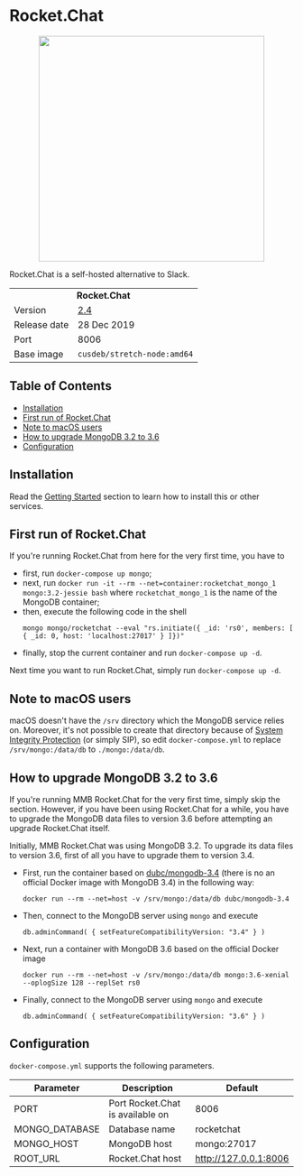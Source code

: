 # Rocket.Chat

<p align="center">
    <img src="logo.svg" width="400">
</p>

Rocket.Chat is a self-hosted alternative to Slack.

<table>
  <tr>
    <td align="center" colspan="2"><b>Rocket.Chat</b></td>
  </tr>
  <tr>
    <td>Version</td>
    <td><a href="https://github.com/RocketChat/Rocket.Chat/releases/tag/2.4.0">2.4</a></td>
  </tr>
  <tr>
    <td>Release date</td>
    <td>28 Dec 2019</td>
  </tr>
  <tr>
    <td>Port</td>
    <td>8006</td>
  </tr> 
  <tr>
    <td valign="top">Base image</td>
    <td><code>cusdeb/stretch-node:amd64</code></td>
  </tr>
</table>

## Table of Contents

* [Installation](#installation)
* [First run of Rocket.Chat](#first-run-of-rocketchat)
* [Note to macOS users](#note-to-macos-users)
* [How to upgrade MongoDB 3.2 to 3.6](#how-to-upgrade-mongodb-32-to-36)
* [Configuration](#configuration)

## Installation

Read the [Getting Started](https://github.com/tolstoyevsky/mmb#getting-started) section to learn how to install this or other services.

## First run of Rocket.Chat

If you're running Rocket.Chat from here for the very first time, you have to
* first, run `docker-compose up mongo`;
* next, run `docker run -it --rm --net=container:rocketchat_mongo_1 mongo:3.2-jessie bash` where `rocketchat_mongo_1` is the name of the MongoDB container;
* then, execute the following code in the shell
  ```
  mongo mongo/rocketchat --eval "rs.initiate({ _id: 'rs0', members: [ { _id: 0, host: 'localhost:27017' } ]})"
  ```
* finally, stop the current container and run `docker-compose up -d`.

Next time you want to run Rocket.Chat, simply run `docker-compose up -d`.

## Note to macOS users

macOS doesn't have the `/srv` directory which the MongoDB service relies on. Moreover, it's not possible to create that directory because of [System Integrity Protection](https://arstechnica.com/gadgets/2015/09/os-x-10-11-el-capitan-the-ars-technica-review/8/#h1) (or simply SIP), so edit `docker-compose.yml` to replace `/srv/mongo:/data/db` to `./mongo:/data/db`.

## How to upgrade MongoDB 3.2 to 3.6

If you're running MMB Rocket.Chat for the very first time, simply skip the section. However, if you have been using Rocket.Chat for a while, you have to upgrade the MongoDB data files to version 3.6 before attempting an upgrade Rocket.Chat itself.

Initially, MMB Rocket.Chat was using MongoDB 3.2. To upgrade its data files to version 3.6, first of all you have to upgrade them to version 3.4.

* First, run the container based on [dubc/mongodb-3.4](https://hub.docker.com/r/dubc/mongodb-3.4) (there is no an official Docker image with MongoDB 3.4) in the following way:

  ```
  docker run --rm --net=host -v /srv/mongo:/data/db dubc/mongodb-3.4
  ```

* Then, connect to the MongoDB server using `mongo` and execute

  ```
  db.adminCommand( { setFeatureCompatibilityVersion: "3.4" } )
  ```

* Next, run a container with MongoDB 3.6 based on the official Docker image

  ```
  docker run --rm --net=host -v /srv/mongo:/data/db mongo:3.6-xenial --oplogSize 128 --replSet rs0
  ```

* Finally, connect to the MongoDB server using `mongo` and execute

  ```
  db.adminCommand( { setFeatureCompatibilityVersion: "3.6" } )
  ```

## Configuration

`docker-compose.yml` supports the following parameters.

| Parameter      | Description                      | Default               |
| -------------- | -------------------------------- | --------------------- |
| PORT           | Port Rocket.Chat is available on | 8006                  |
| MONGO_DATABASE | Database name                    | rocketchat            |
| MONGO_HOST     | MongoDB host                     | mongo:27017           |
| ROOT_URL       | Rocket.Chat host                 | http://127.0.0.1:8006 |
